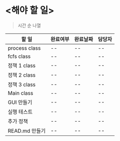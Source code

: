 <해야 할 일>
===========
> 시간 순 나열

|할 일|완료여부|완료날짜|담당자|
|----|-----|------|----|
|process class|--|--|--|
|fcfs class|--|--|--|
|정책 1 class|--|--|--|
|정책 2 class|--|--|--|
|정책 3 class|--|--|--|
|Main class|--|--|--|
|GUI 만들기|--|--|--|
|실행 테스트|--|--|--|
|추가 정책|--|--|--|
|READ.md 만들기|--|--|--|
